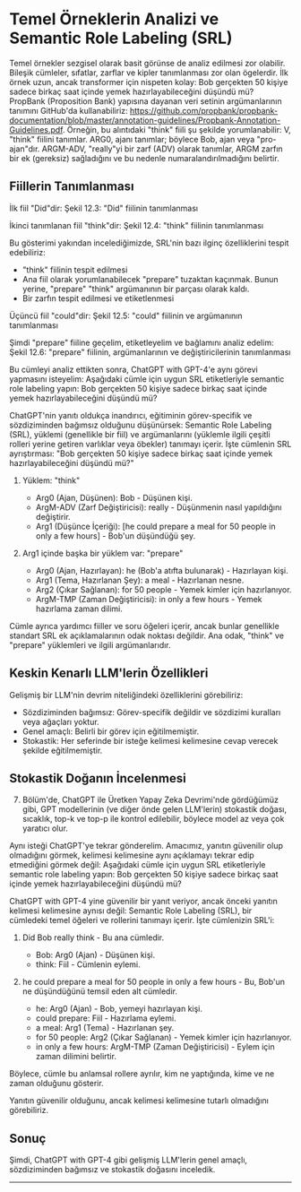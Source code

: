 # Temel Örneklerin Analizi ve Semantic Role Labeling (SRL)

Temel örnekler sezgisel olarak basit görünse de analiz edilmesi zor olabilir. Bileşik cümleler, sıfatlar, zarflar ve kipler tanımlanması zor olan ögelerdir. İlk örnek uzun, ancak transformer için nispeten kolay: Bob gerçekten 50 kişiye sadece birkaç saat içinde yemek hazırlayabileceğini düşündü mü? PropBank (Proposition Bank) yapısına dayanan veri setinin argümanlarının tanımını GitHub'da kullanabiliriz: https://github.com/propbank/propbank-documentation/blob/master/annotation-guidelines/Propbank-Annotation-Guidelines.pdf. Örneğin, bu alıntıdaki "think" fiili şu şekilde yorumlanabilir: V, "think" fiilini tanımlar. ARG0, ajanı tanımlar; böylece Bob, ajan veya "pro-ajan"dır. ARGM-ADV, "really"yi bir zarf (ADV) olarak tanımlar, ARGM zarfın bir ek (gereksiz) sağladığını ve bu nedenle numaralandırılmadığını belirtir.

## Fiillerin Tanımlanması

İlk fiil "Did"dir: 
Şekil 12.3: "Did" fiilinin tanımlanması

İkinci tanımlanan fiil "think"dir: 
Şekil 12.4: "think" fiilinin tanımlanması

Bu gösterimi yakından incelediğimizde, SRL'nin bazı ilginç özelliklerini tespit edebiliriz:
- "think" fiilinin tespit edilmesi
- Ana fiil olarak yorumlanabilecek "prepare" tuzaktan kaçınmak. Bunun yerine, "prepare" "think" argümanının bir parçası olarak kaldı.
- Bir zarfın tespit edilmesi ve etiketlenmesi

Üçüncü fiil "could"dir: 
Şekil 12.5: "could" fiilinin ve argümanının tanımlanması

Şimdi "prepare" fiiline geçelim, etiketleyelim ve bağlamını analiz edelim: 
Şekil 12.6: "prepare" fiilinin, argümanlarının ve değiştiricilerinin tanımlanması

Bu cümleyi analiz ettikten sonra, ChatGPT with GPT-4'e aynı görevi yapmasını isteyelim: Aşağıdaki cümle için uygun SRL etiketleriyle semantic role labeling yapın: Bob gerçekten 50 kişiye sadece birkaç saat içinde yemek hazırlayabileceğini düşündü mü?

ChatGPT'nin yanıtı oldukça inandırıcı, eğitiminin görev-specifik ve sözdiziminden bağımsız olduğunu düşünürsek:
Semantic Role Labeling (SRL), yüklemi (genellikle bir fiil) ve argümanlarını (yüklemle ilgili çeşitli rolleri yerine getiren varlıklar veya öbekler) tanımayı içerir. İşte cümlenin SRL ayrıştırması: "Bob gerçekten 50 kişiye sadece birkaç saat içinde yemek hazırlayabileceğini düşündü mü?"

1. Yüklem: "think"
   - Arg0 (Ajan, Düşünen): Bob - Düşünen kişi.
   - ArgM-ADV (Zarf Değiştiricisi): really - Düşünmenin nasıl yapıldığını değiştirir.
   - Arg1 (Düşünce İçeriği): [he could prepare a meal for 50 people in only a few hours] - Bob'un düşündüğü şey.

2. Arg1 içinde başka bir yüklem var: "prepare"
   - Arg0 (Ajan, Hazırlayan): he (Bob'a atıfta bulunarak) - Hazırlayan kişi.
   - Arg1 (Tema, Hazırlanan Şey): a meal - Hazırlanan nesne.
   - Arg2 (Çıkar Sağlanan): for 50 people - Yemek kimler için hazırlanıyor.
   - ArgM-TMP (Zaman Değiştiricisi): in only a few hours - Yemek hazırlama zaman dilimi.

Cümle ayrıca yardımcı fiiller ve soru öğeleri içerir, ancak bunlar genellikle standart SRL ek açıklamalarının odak noktası değildir. Ana odak, "think" ve "prepare" yüklemleri ve ilgili argümanlarıdır.

## Keskin Kenarlı LLM'lerin Özellikleri

Gelişmiş bir LLM'nin devrim niteliğindeki özelliklerini görebiliriz:
- Sözdiziminden bağımsız: Görev-specifik değildir ve sözdizimi kuralları veya ağaçları yoktur.
- Genel amaçlı: Belirli bir görev için eğitilmemiştir.
- Stokastik: Her seferinde bir isteğe kelimesi kelimesine cevap verecek şekilde eğitilmemiştir.

## Stokastik Doğanın İncelenmesi

7. Bölüm'de, ChatGPT ile Üretken Yapay Zeka Devrimi'nde gördüğümüz gibi, GPT modellerinin (ve diğer önde gelen LLM'lerin) stokastik doğası, sıcaklık, top-k ve top-p ile kontrol edilebilir, böylece model az veya çok yaratıcı olur.

Aynı isteği ChatGPT'ye tekrar gönderelim. Amacımız, yanıtın güvenilir olup olmadığını görmek, kelimesi kelimesine aynı açıklamayı tekrar edip etmediğini görmek değil:
Aşağıdaki cümle için uygun SRL etiketleriyle semantic role labeling yapın: Bob gerçekten 50 kişiye sadece birkaç saat içinde yemek hazırlayabileceğini düşündü mü?

ChatGPT with GPT-4 yine güvenilir bir yanıt veriyor, ancak önceki yanıtın kelimesi kelimesine aynısı değil:
Semantic Role Labeling (SRL), bir cümledeki temel öğeleri ve rollerini tanımayı içerir. İşte cümlenizin SRL'i:
1. Did Bob really think - Bu ana cümledir.
   - Bob: Arg0 (Ajan) - Düşünen kişi.
   - think: Fiil - Cümlenin eylemi.

2. he could prepare a meal for 50 people in only a few hours - Bu, Bob'un ne düşündüğünü temsil eden alt cümledir.
   - he: Arg0 (Ajan) - Bob, yemeyi hazırlayan kişi.
   - could prepare: Fiil - Hazırlama eylemi.
   - a meal: Arg1 (Tema) - Hazırlanan şey.
   - for 50 people: Arg2 (Çıkar Sağlanan) - Yemek kimler için hazırlanıyor.
   - in only a few hours: ArgM-TMP (Zaman Değiştiricisi) - Eylem için zaman dilimini belirtir.

Böylece, cümle bu anlamsal rollere ayrılır, kim ne yaptığında, kime ve ne zaman olduğunu gösterir.

Yanıtın güvenilir olduğunu, ancak kelimesi kelimesine tutarlı olmadığını görebiliriz.

## Sonuç

Şimdi, ChatGPT with GPT-4 gibi gelişmiş LLM'lerin genel amaçlı, sözdiziminden bağımsız ve stokastik doğasını inceledik.

---

